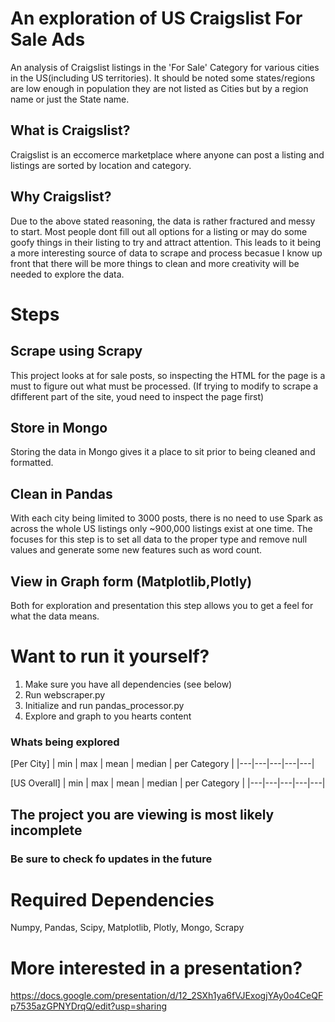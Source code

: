 # An exploration of US Craigslist For Sale Ads
An analysis of Craigslist listings in the 'For Sale' Category for various cities in the US(including US territories).  It should be noted some states/regions are low enough in population they are not listed as Cities but by a region name or just the State name.

## What is Craigslist?
Craigslist is an eccomerce marketplace where anyone can post a listing and listings are sorted by location and category.

## Why Craigslist?
Due to the above stated reasoning, the data is rather fractured and messy to start. Most people dont fill out all options for a listing or may do some goofy things in their listing to try and attract attention. This leads to it being a more interesting source of data to scrape and process becasue I know up front that there will be more things to clean and more creativity will be needed to explore the data.

# Steps
## Scrape using Scrapy
This project looks at for sale posts, so inspecting the HTML for the page is a must to figure out what must be processed.
(If trying to modify to scrape a dfifferent part of the site, youd need to inspect the page first)
## Store in Mongo
Storing the data in Mongo gives it a place to sit prior to being cleaned and formatted.
## Clean in Pandas
With each city being limited to 3000 posts, there is no need to use Spark as across the whole US listings only ~900,000 listings exist at one time.
The focuses for this step is to set all data to the proper type and remove null values and generate some new features such as word count.
## View in Graph form (Matplotlib,Plotly)
Both for exploration and presentation this step allows you to get a feel for what the data means.

# Want to run it yourself?
1. Make sure you have all dependencies (see below)
2. Run webscraper.py
3. Initialize and run pandas_processor.py
4. Explore and graph to you hearts content

### Whats being explored

[Per City]
| min | max | mean | median | per Category |
|---|---|---|---|---|

[US Overall]
| min | max | mean | median | per Category |
|---|---|---|---|---|



## The project you are viewing is most likely incomplete
### Be sure to check fo updates in the future


# Required Dependencies
Numpy, Pandas, Scipy, Matplotlib, Plotly, Mongo, Scrapy

# More interested in a presentation?
https://docs.google.com/presentation/d/12_2SXh1ya6fVJExogjYAy0o4CeQFp7535azGPNYDrqQ/edit?usp=sharing